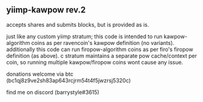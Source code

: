 ## yiimp-kawpow rev.2

accepts shares and submits blocks, but is provided as is.

just like any custom yiimp stratum; this code is intended to run kawpow-algorithm coins as per ravencoin's kawpow definition (no variants).
additionally this code can run firopow-algorithm coins as per firo's firopow definition (as above).
c
stratum maintains a separate pow cache/context per coin, so running multiple kawpow/firopow coins wont cause any issue.

donations welcome via btc (bc1qj8z9ve2sh83ap643rcjrm54t4f5jwzrsj5320c)

find me on discord (barrystyle#3615)
